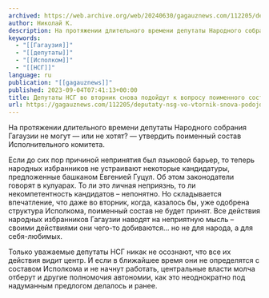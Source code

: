 ```yaml
---
archived: https://web.archive.org/web/20240630/gagauznews.com/112205/deputaty-nsg-vo-vtornik-snova-podojdut-k-voprosu-poimennogo-sostava-ispolkoma.html
author: Николай К.
description: На протяжении длительного времени депутаты Народного собрания Гагаузии не могут — или не хотят? — утвердить поименный состав Исполнительного комитета. Если до сих пор причиной непринятия был языковой барьер, то теперь народных избранников не устраивают некоторые кандидатуры, предложенные башканом Евгенией Гуцул. Об этом законодатели говорят в кулуарах. То ли это личная неприязнь, то ли некомпетентность кандидатов – непонятно. Но складывается впечатление, что даже во вторник, когда, казалось бы, уже одобрена структура Исполкома, поименный состав не будет принят. Все действия народных избранников Гагаузии наводят на неприятную мысль – своими действиями они чего-то добиваются… но не для народа, а для себя-любимых. Только […]
keywords:
  - "[[Гагаузия]]"
  - "[[депутаты]]"
  - "[[Исполком]]"
  - "[[НСГ]]"
language: ru
publication: "[[gagauznews]]"
published: 2023-09-04T07:41:13+00:00
title: Депутаты НСГ во вторник снова подойдут к вопросу поименного состава Исполкома
url: https://gagauznews.com/112205/deputaty-nsg-vo-vtornik-snova-podojdut-k-voprosu-poimennogo-sostava-ispolkoma.html
---
```


На протяжении длительного времени депутаты Народного собрания Гагаузии не могут — или не хотят? — утвердить поименный состав Исполнительного комитета.

Если до сих пор причиной непринятия был языковой барьер, то теперь народных избранников не устраивают некоторые кандидатуры, предложенные башканом Евгенией Гуцул. Об этом законодатели говорят в кулуарах. То ли это личная неприязнь, то ли некомпетентность кандидатов – непонятно. Но складывается впечатление, что даже во вторник, когда, казалось бы, уже одобрена структура Исполкома, поименный состав не будет принят. Все действия народных избранников Гагаузии наводят на неприятную мысль – своими действиями они чего-то добиваются… но не для народа, а для себя-любимых.

Только уважаемые депутаты НСГ никак не осознают, что все их действия видит центр. И если в ближайшее время они не определятся с составом Исполкома и не начнут работать, центральные власти молча отберут и другие полномочия автономии, как это неоднократно под надуманным предлогом делалось и ранее.